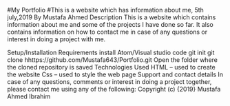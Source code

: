 #My Portfolio
#This is a website which has information about me, 5th july,2019
By Mustafa Ahmed
Description
This is a website which contains information about me and some of the projects I have done so far. It also contains information on how to contact me in case of any questions or interest in doing a project with me.

Setup/Installation Requirements
install Atom/Visual studio code
git init
git clone hhttps://github.com/Mustafa643/Portfolio.git
Open the folder where the cloned repository is saved
Technologies Used
HTML – used to create the website
Css – used to style the web page
Support and contact details
In case of any questions, comments or interest in doing a project together, please contact me using any of the following:
Copyright (c) {2019} Mustafa Ahmed Ibrahim

